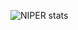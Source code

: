 
![NIPER stats](https://github-readme-stats.vercel.app/api?username=niperr&show_icons=true&theme=dracula)